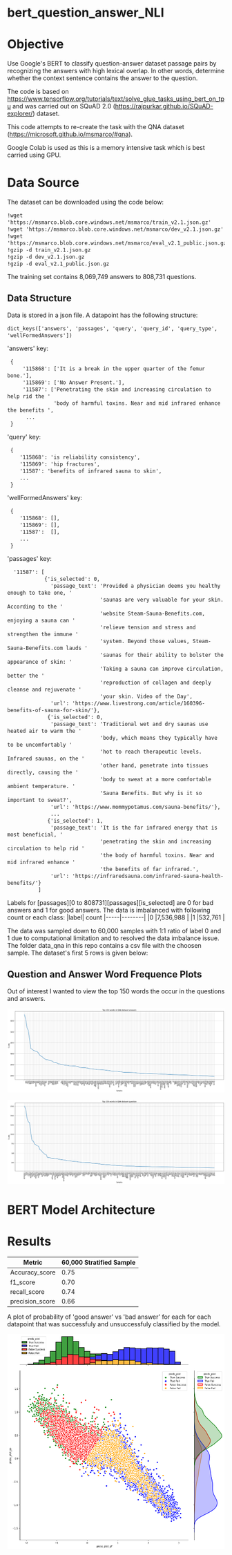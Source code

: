 # bert_question_answer_NLI

# Objective
Use Google's BERT to classify question-answer dataset passage pairs by recognizing the answers with high lexical overlap. In other words, determine whether the context sentence contains the answer to the question.

The code is based on https://www.tensorflow.org/tutorials/text/solve_glue_tasks_using_bert_on_tpu and was carried out on SQuAD 2.0 (https://rajpurkar.github.io/SQuAD-explorer/) dataset.

This code attempts to re-create the task with the QNA dataset (https://microsoft.github.io/msmarco/#qna).

Google Colab is used as this is a memory intensive task which is best carried using GPU.

# Data Source
The dataset can be downloaded using the code below:

```
!wget 'https://msmarco.blob.core.windows.net/msmarco/train_v2.1.json.gz'
!wget 'https://msmarco.blob.core.windows.net/msmarco/dev_v2.1.json.gz'
!wget 'https://msmarco.blob.core.windows.net/msmarco/eval_v2.1_public.json.gz'
!gzip -d train_v2.1.json.gz
!gzip -d dev_v2.1.json.gz
!gzip -d eval_v2.1_public.json.gz
```

The training set contains 8,069,749 answers to 808,731 questions. 

## Data Structure

Data is stored in a json file. A datapoint has the following structure:

```
dict_keys(['answers', 'passages', 'query', 'query_id', 'query_type', 'wellFormedAnswers'])
```
'answers' key:
```
 {
     '115868': ['It is a break in the upper quarter of the femur bone.'],
     '115869': ['No Answer Present.'],
     '11587': ['Penetrating the skin and increasing circulation to help rid the '
               'body of harmful toxins. Near and mid infrared enhance the benefits ',
      ...
 }
```
'query' key:
```
 {
    '115868': 'is reliability consistency',
    '115869': 'hip fractures',
    '11587': 'benefits of infrared sauna to skin',
    ...
 }
```
'wellFormedAnswers' key:
```
 {
    '115868': [],
    '115869': [],
    '11587':  [],
    ...
 }
```
'passages' key:
```
  '11587': [
            {'is_selected': 0,
              'passage_text': 'Provided a physician deems you healthy enough to take one, '
                              'saunas are very valuable for your skin. According to the '
                              'website Steam-Sauna-Benefits.com, enjoying a sauna can '
                              'relieve tension and stress and strengthen the immune '
                              'system. Beyond those values, Steam-Sauna-Benefits.com lauds '
                              'saunas for their ability to bolster the appearance of skin: '
                              'Taking a sauna can improve circulation, better the '
                              'reproduction of collagen and deeply cleanse and rejuvenate '
                              'your skin. Video of the Day',
              'url': 'https://www.livestrong.com/article/160396-benefits-of-sauna-for-skin/'},
             {'is_selected': 0,
              'passage_text': 'Traditional wet and dry saunas use heated air to warm the '
                              'body, which means they typically have to be uncomfortably '
                              'hot to reach therapeutic levels. Infrared saunas, on the '
                              'other hand, penetrate into tissues directly, causing the '
                              'body to sweat at a more comfortable ambient temperature. '
                              'Sauna Benefits. But why is it so important to sweat?',
              'url': 'https://www.mommypotamus.com/sauna-benefits/'},
              ... 
             {'is_selected': 1,
              'passage_text': 'It is the far infrared energy that is most beneficial, '
                              'penetrating the skin and increasing circulation to help rid '
                              'the body of harmful toxins. Near and mid infrared enhance '
                              'the benefits of far infrared.',
              'url': 'https://infraredsauna.com/infrared-sauna-health-benefits/'}
          ]
```


Labels for \[passages]\[0 to 808731]\[passages]\[is_selected] are 0 for bad answers and 1 for good answers. The data is imbalanced with following count or each class:
|label| count
|-----|--------|
|0    |7,536,988 |
|1    |532,761 |

The data was sampled down to 60,000 samples with 1:1 ratio of label 0 and 1 due to computational limitation and to resolved the data imbalance issue. The folder data_qna in this repo contains a csv file with the choosen sample. The dataset's first 5 rows is given below:

## Question and Answer Word Frequence Plots

Out of interest I wanted to view the top 150 words the occur in the questions and answers.

![Answers word frequency](/plots/freqDist_gw_answers_v0.png)

![Questions word frequency](/plots/freqDist_gw_questions_v0.png)

# BERT Model Architecture



# Results
|Metric | 60,000 Stratified Sample|
|-------|------------|
|Accuracy_score| 0.75 |
|f1_score| 0.70 |
|recall_score| 0.74 |
|precision_score| 0.66 |

A plot of probability of 'good answer' vs 'bad answer' for each for each datapoint that was successfuly and unsuccessfuly classified by the model.

![Questions word frequency](/plots/scatter_kde_hist_plot_v0.png)
